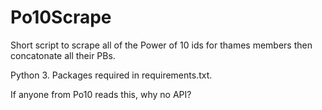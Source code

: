 # Po10Scrape
Short script to scrape all of the Power of 10 ids for thames members then concatonate all their PBs.

Python 3. Packages required in requirements.txt.

If anyone from Po10 reads this, why no API?
